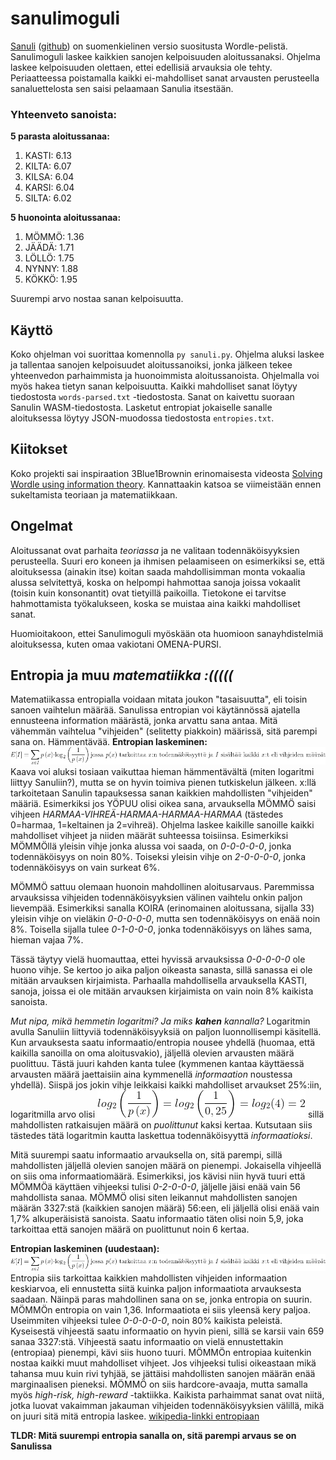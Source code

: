 # sanulimoguli
[Sanuli](https://sanuli.fi) ([github](https://github.com/Cadiac/sanuli)) on suomenkielinen versio suositusta Wordle-pelistä. Sanulimoguli laskee  kaikkien sanojen kelpoisuuden aloitussanaksi. Ohjelma laskee kelpoisuuden olettaen, ettei edellisiä arvauksia ole tehty. Periaatteessa poistamalla kaikki ei-mahdolliset sanat arvausten perusteella sanaluettelosta sen saisi pelaamaan Sanulia itsestään.

### Yhteenveto sanoista:

**5 parasta aloitussanaa:**
1. KASTI: 6.13
2. KILTA: 6.07
3. KILSA: 6.04
4. KARSI: 6.04
5. SILTA: 6.02

**5 huonointa aloitussanaa:**
1. MÖMMÖ: 1.36
2. JÄÄDÄ: 1.71
3. LÖLLÖ: 1.75
4. NYNNY: 1.88
5. KÖKKÖ: 1.95

Suurempi arvo nostaa sanan kelpoisuutta.
## Käyttö
Koko ohjelman voi suorittaa komennolla ``py sanuli.py``. Ohjelma aluksi laskee ja tallentaa sanojen kelpoisuudet aloitussanoiksi, jonka jälkeen tekee yhteenvedon parhaimmista ja huonoimmista aloitussanoista. Ohjelmalla voi myös hakea tietyn sanan kelpoisuutta.
Kaikki mahdolliset sanat löytyy tiedostosta ``words-parsed.txt`` -tiedostosta. Sanat on kaivettu suoraan Sanulin WASM-tiedostosta. Lasketut entropiat jokaiselle sanalle aloituksessa löytyy JSON-muodossa tiedostosta ``entropies.txt``.
## Kiitokset
Koko projekti sai inspiraation 3Blue1Brownin erinomaisesta videosta [Solving Wordle using information theory](https://youtu.be/v68zYyaEmEA). Kannattaakin katsoa se viimeistään ennen sukeltamista teoriaan ja matematiikkaan.
## Ongelmat
Aloitussanat ovat parhaita *teoriassa* ja ne valitaan todennäköisyyksien perusteella. Suuri ero koneen ja ihmisen pelaamiseen on esimerkiksi se, että aloituksessa (ainakin itse) koitan saada mahdollisimman monta vokaalia alussa selvitettyä, koska on helpompi hahmottaa sanoja joissa vokaalit (toisin kuin konsonantit) ovat tietyillä paikoilla. Tietokone ei tarvitse hahmottamista työkalukseen, koska se muistaa aina kaikki mahdolliset sanat.

Huomioitakoon, ettei Sanulimoguli myöskään ota huomioon sanayhdistelmiä aloituksessa, kuten omaa vakiotani OMENA-PURSI.
## Entropia ja muu *matematiikka :(((((*
Matematiikassa entropialla voidaan mitata joukon "tasaisuutta", eli toisin sanoen vaihtelun määrää. Sanulissa entropian voi käytännössä ajatella ennusteena information määrästä, jonka arvattu sana antaa. Mitä vähemmän vaihtelua "vihjeiden" (selitetty piakkoin) määrissä, sitä parempi sana on. Hämmentävää.
**Entropian laskeminen:**
<img src="readme-img/entropy.gif">
<br>
Kaava voi aluksi tosiaan vaikuttaa hieman hämmentävältä (miten logaritmi liittyy Sanuliin?), mutta se on hyvin toimiva pienen tutkiskelun jälkeen. x:llä tarkoitetaan Sanulin tapauksessa sanan kaikkien mahdollisten "vihjeiden" määriä. Esimerkiksi jos YÖPUU olisi oikea sana, arvauksella MÖMMÖ saisi vihjeen *HARMAA-VIHREÄ-HARMAA-HARMAA-HARMAA* (tästedes 0=harmaa, 1=keltainen ja 2=vihreä). Ohjelma laskee kaikille sanoille kaikki mahdolliset vihjeet ja niiden määrät suhteessa toisiinsa. Esimerkiksi MÖMMÖllä yleisin vihje jonka alussa voi saada, on *0-0-0-0-0*, jonka todennäköisyys on noin 80%. Toiseksi yleisin vihje on *2-0-0-0-0*, jonka todennäköisyys on vain surkeat 6%.

MÖMMÖ sattuu olemaan huonoin mahdollinen aloitusarvaus. Paremmissa arvauksissa vihjeiden todennäköisyyksien välinen vaihtelu onkin paljon lievempää. Esimerkiksi sanalla KOIRA (erinomainen aloitussana, sijalla 33) yleisin vihje on vieläkin *0-0-0-0-0*, mutta sen todennäköisyys on enää noin 8%. Toisella sijalla tulee *0-1-0-0-0*, jonka todennäköisyys on lähes sama, hieman vajaa 7%.

Tässä täytyy vielä huomauttaa, ettei hyvissä arvauksissa *0-0-0-0-0* ole huono vihje. Se kertoo jo aika paljon oikeasta sanasta, sillä sanassa ei ole mitään arvauksen kirjaimista. Parhaalla mahdollisella arvauksella KASTI, sanoja, joissa ei ole mitään arvauksen kirjaimista on vain noin 8% kaikista sanoista.

*Mut nipa, mikä hemmetin logaritmi? Ja miks **kahen** kannalla?*
Logaritmin avulla Sanuliin liittyviä todennäköisyyksiä on paljon luonnollisempi käsitellä. Kun arvauksesta saatu informaatio/entropia nousee yhdellä (huomaa, että kaikilla sanoilla on oma aloitusvakio), jäljellä olevien arvausten määrä puolittuu. Tästä juuri kahden kanta tulee (kymmenen kantaa käyttäessä arvausten määrä jaettaisiin aina kymmenellä *informaation* noustessa yhdellä). Siispä jos jokin vihje leikkaisi kaikki mahdolliset arvaukset 25%:iin, logaritmilla arvo olisi
<img src="readme-img/log.gif">
sillä mahdollisten ratkaisujen määrä on *puolittunut* kaksi kertaa. Kutsutaan siis tästedes tätä logaritmin kautta laskettua todennäköisyyttä *informaatioksi*.

Mitä suurempi saatu informaatio arvauksella on, sitä parempi, sillä mahdollisten jäljellä olevien sanojen määrä on pienempi. Jokaisella vihjeellä on siis oma informaatiomäärä. Esimerkiksi, jos kävisi niin hyvä tuuri että MÖMMÖä käyttäen vihjeeksi tulisi *0-2-0-0-0*, jäljelle jäisi enää vain 56 mahdollista sanaa. MÖMMÖ olisi siten leikannut mahdollisten sanojen määrän 3327:stä (kaikkien sanojen määrä) 56:een, eli jäljellä olisi enää vain 1,7% alkuperäisistä sanoista. Saatu informaatio täten olisi noin 5,9, joka tarkoittaa että sanojen määrä on puolittunut noin 6 kertaa.

**Entropian laskeminen (uudestaan):**
<img src="readme-img/entropy.gif">
Entropia siis tarkoittaa kaikkien mahdollisten vihjeiden informaation keskiarvoa, eli ennustetta siitä kuinka paljon informaatiota arvauksesta saadaan. Näinpä paras mahdollinen sana on se, jonka entropia on suurin. MÖMMÖn entropia on vain 1,36. Informaatiota ei siis yleensä kery paljoa. Useimmiten vihjeeksi tulee *0-0-0-0-0*, noin 80% kaikista peleistä. Kyseisestä vihjeestä saatu informaatio on hyvin pieni, sillä se karsii vain 659 sanaa 3327:stä. Vihjeestä saatu informaatio on vielä ennustettakin (entropiaa) pienempi, kävi siis huono tuuri. MÖMMÖn entropiaa kuitenkin nostaa kaikki muut mahdolliset vihjeet. Jos vihjeeksi tulisi oikeastaan mikä tahansa muu kuin rivi tyhjää, se jättäisi mahdollisten sanojen määrän enää marginaalisen pieneksi. MÖMMÖ on siis hardcore-avaaja, mutta samalla myös *high-risk, high-reward* -taktiikka. Kaikista parhaimmat sanat ovat niitä, jotka luovat vakaimman jakauman vihjeiden todennäköisyyksien välillä, mikä on juuri sitä mitä entropia laskee.
[wikipedia-linkki entropiaan](https://en.wikipedia.org/wiki/Entropy_(information_theory))

**TLDR: Mitä suurempi entropia sanalla on, sitä parempi arvaus se on Sanulissa**